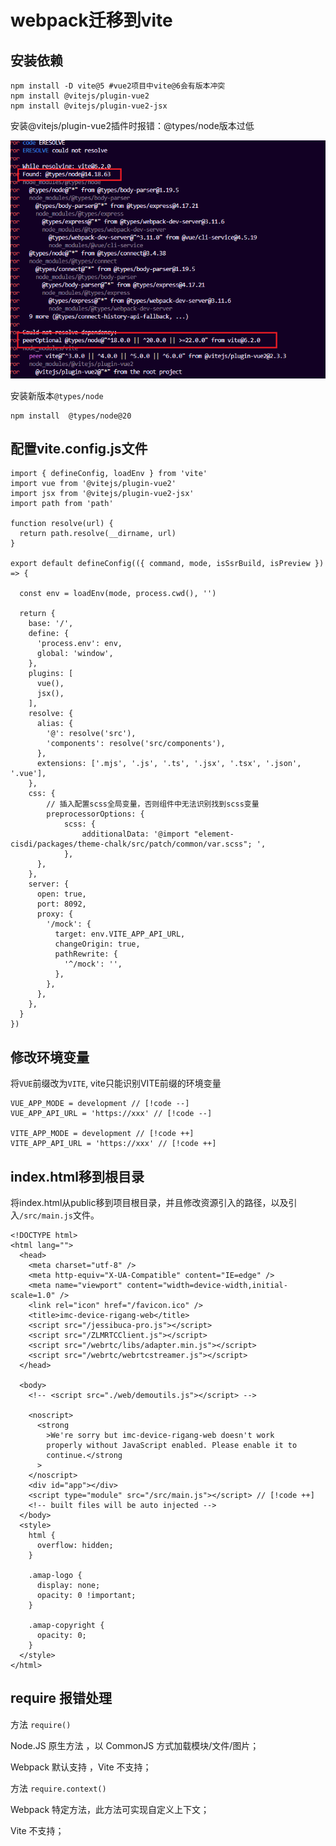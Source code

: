 # webpack迁移到vite

## 安装依赖

```
npm install -D vite@5 #vue2项目中vite@6会有版本冲突
npm install @vitejs/plugin-vue2
npm install @vitejs/plugin-vue2-jsx
```

安装@vitejs/plugin-vue2插件时报错：@types/node版本过低

![Alt text](./images/weboack-vite-1.png)

安装新版本`@types/node`

```
npm install  @types/node@20
```

## 配置vite.config.js文件
```
import { defineConfig, loadEnv } from 'vite'
import vue from '@vitejs/plugin-vue2'
import jsx from '@vitejs/plugin-vue2-jsx'
import path from 'path'

function resolve(url) {
  return path.resolve(__dirname, url)
}

export default defineConfig(({ command, mode, isSsrBuild, isPreview }) => {

  const env = loadEnv(mode, process.cwd(), '')

  return {
    base: '/',
    define: {
      'process.env': env,
      global: 'window',
    },
    plugins: [
      vue(),
      jsx(),
    ],
    resolve: {
      alias: {
        '@': resolve('src'),
        'components': resolve('src/components'),
      },
      extensions: ['.mjs', '.js', '.ts', '.jsx', '.tsx', '.json', '.vue'],
    },
    css: {
        // 插入配置scss全局变量，否则组件中无法识别找到scss变量
    	preprocessorOptions: {
            scss: {
                additionalData: '@import "element-cisdi/packages/theme-chalk/src/patch/common/var.scss"; ',
            },
      },
    },
    server: {
      open: true,
      port: 8092,
      proxy: {
        '/mock': {
          target: env.VITE_APP_API_URL,
          changeOrigin: true,
          pathRewrite: {
            '^/mock': '',
          },
        },
      },
    },
  }
})

```


## 修改环境变量

将`VUE`前缀改为`VITE`, vite只能识别VITE前缀的环境变量
``` 
VUE_APP_MODE = development // [!code --]
VUE_APP_API_URL = 'https://xxx' // [!code --]

VITE_APP_MODE = development // [!code ++]
VITE_APP_API_URL = 'https://xxx' // [!code ++]

```

## index.html移到根目录

将index.html从public移到项目根目录，并且修改资源引入的路径，以及引入`/src/main.js`文件。

```
<!DOCTYPE html>
<html lang="">
  <head>
    <meta charset="utf-8" />
    <meta http-equiv="X-UA-Compatible" content="IE=edge" />
    <meta name="viewport" content="width=device-width,initial-scale=1.0" />
    <link rel="icon" href="/favicon.ico" />
    <title>imc-device-rigang-web</title>
    <script src="/jessibuca-pro.js"></script>
    <script src="/ZLMRTCClient.js"></script>
    <script src="/webrtc/libs/adapter.min.js"></script>
    <script src="/webrtc/webrtcstreamer.js"></script>
  </head>
  
  <body>
    <!-- <script src="./web/demoutils.js"></script> -->
    
    <noscript>
      <strong
        >We're sorry but imc-device-rigang-web doesn't work
        properly without JavaScript enabled. Please enable it to
        continue.</strong
      >
    </noscript>
    <div id="app"></div>
    <script type="module" src="/src/main.js"></script> // [!code ++]
    <!-- built files will be auto injected -->
  </body>
  <style>
    html {
      overflow: hidden;
    }

    .amap-logo {
      display: none;
      opacity: 0 !important;
    }

    .amap-copyright {
      opacity: 0;
    }
  </style>
</html>

```

## require 报错处理

方法 `require()`

Node.JS 原生方法 ，以 CommonJS 方式加载模块/文件/图片；

Webpack 默认支持 ，Vite 不支持；

方法 `require.context()`

Webpack 特定方法，此方法可实现自定义上下文；

Vite 不支持；

